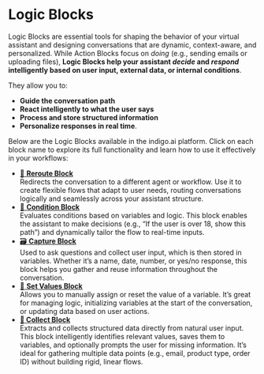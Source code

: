 # Logic Blocks

Logic Blocks are essential tools for shaping the behavior of your virtual assistant and designing conversations that are dynamic, context-aware, and personalized. While Action Blocks focus on _doing_ (e.g., sending emails or uploading files), **Logic Blocks help your assistant&#x20;**_**decide**_**&#x20;and&#x20;**_**respond**_**&#x20;intelligently based on user input, external data, or internal conditions**.

They allow you to:

* **Guide the conversation path**
* **React intelligently to what the user says**
* **Process and store structured information**
* **Personalize responses in real time**.&#x20;

Below are the Logic Blocks available in the indigo.ai platform. Click on each block name to explore its full functionality and learn how to use it effectively in your workflows:

* [🔀 **Reroute Block**](reroute-block.md)\
  Redirects the conversation to a different agent or workflow. Use it to create flexible flows that adapt to user needs, routing conversations logically and seamlessly across your assistant structure.
* [🔣 **Condition Block**](condition-block.md)\
  Evaluates conditions based on variables and logic. This block enables the assistant to make decisions (e.g., “If the user is over 18, show this path”) and dynamically tailor the flow to real-time inputs.
* [🗃️ **Capture Block**](capture-block.md)\
  Used to ask questions and collect user input, which is then stored in variables. Whether it’s a name, date, number, or yes/no response, this block helps you gather and reuse information throughout the conversation.
* [🔧 **Set Values Block**](set-values-block.md)\
  Allows you to manually assign or reset the value of a variable. It’s great for managing logic, initializing variables at the start of the conversation, or updating data based on user actions.
* [**🧪 Collect Block**](collect-block.md)\
  Extracts and collects structured data directly from natural user input. This block intelligently identifies relevant values, saves them to variables, and optionally prompts the user for missing information. It’s ideal for gathering multiple data points (e.g., email, product type, order ID) without building rigid, linear flows.
